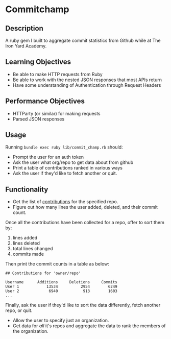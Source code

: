 # Commitchamp

## Description

A ruby gem I built to aggregate commit statistics from Github while at The Iron Yard Academy.

## Learning Objectives

* Be able to make HTTP requests from Ruby
* Be able to work with the nested JSON responses that most APIs return
* Have some understanding of Authentication through Request Headers

## Performance Objectives

* HTTParty (or similar) for making requests
* Parsed JSON responses

## Usage

Running `bundle exec ruby lib/commit_champ.rb` should:

* Prompt the user for an auth token
* Ask the user what org/repo to get data about from github
* Print a table of contributions ranked in various ways
* Ask the user if they'd like to fetch another or quit.

## Functionality

* Get the list of [contributions][contributors] for the specified repo.
* Figure out how many lines the user added, deleted, and their commit count.

[contributors]: https://developer.github.com/v3/repos/statistics/#contributors

Once all the contributions have been collected for a repo, offer to sort
them by:

1) lines added
2) lines deleted
3) total lines changed
4) commits made

Then print the commit counts in a table as below:

```
## Contributions for 'owner/repo'

Username      Additions     Deletions     Commits
User 1            13534          2954        6249
User 2             6940           913        1603
...
```

Finally, ask the user if they'd like to sort the data differently,
fetch another repo, or quit.

* Allow the user to specify just an organization. 
* Get data for *all* it's repos and aggregate the data to rank the members of the organization.

[members]: https://developer.github.com/v3/orgs/members/#public-members-list


